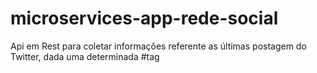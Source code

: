 # microservices-app-rede-social
Api em Rest para coletar informações referente as últimas postagem do Twitter, dada uma determinada #tag
